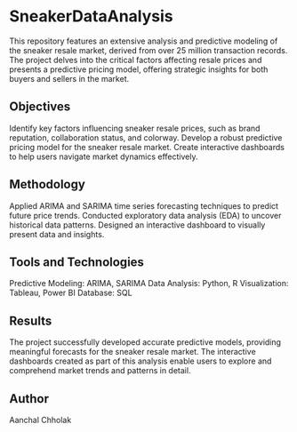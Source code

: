 # SneakerDataAnalysis
This repository features an extensive analysis and predictive modeling of the sneaker resale market, derived from over 25 million transaction records. The project delves into the critical factors affecting resale prices and presents a predictive pricing model, offering strategic insights for both buyers and sellers in the market.

## Objectives
Identify key factors influencing sneaker resale prices, such as brand reputation, collaboration status, and colorway.
Develop a robust predictive pricing model for the sneaker resale market.
Create interactive dashboards to help users navigate market dynamics effectively.
## Methodology
Applied ARIMA and SARIMA time series forecasting techniques to predict future price trends.
Conducted exploratory data analysis (EDA) to uncover historical data patterns.
Designed an interactive dashboard to visually present data and insights.

## Tools and Technologies
Predictive Modeling: ARIMA, SARIMA
Data Analysis: Python, R
Visualization: Tableau, Power BI
Database: SQL
## Results
The project successfully developed accurate predictive models, providing meaningful forecasts for the sneaker resale market. The interactive dashboards created as part of this analysis enable users to explore and comprehend market trends and patterns in detail.

## Author
Aanchal Chholak
